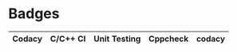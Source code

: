 # Badges

| Codacy                                                                             | C/C++ CI      | Unit Testing |Cppcheck| codacy | 
|:------------------------------------------------------------------------------------------------------:|:---------------------:|:--------------:|:--------:|:------:|



